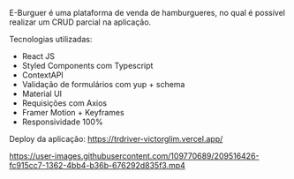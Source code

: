 E-Burguer é uma plataforma de venda de hamburgueres, no qual é possível realizar um CRUD parcial na aplicação.

Tecnologias utilizadas:

- React JS
- Styled Components com Typescript
- ContextAPI
- Validação de formulários com yup + schema
- Material UI
- Requisições com Axios
- Framer Motion + Keyframes
- Responsividade 100%

Deploy da aplicação: https://trdriver-victorglim.vercel.app/

https://user-images.githubusercontent.com/109770689/209516426-fc915cc7-1362-4bb4-b36b-676292d835f3.mp4
